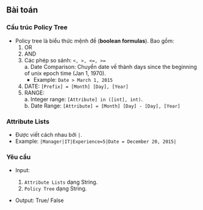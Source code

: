 ## Bài toán

### Cấu trúc Policy Tree
- Policy tree là biểu thức mệnh đề (**boolean formulas**). Bao gồm:   
  1. OR
  2. AND
  3. Các phép so sánh: `<, >, <=, >=`  
    a.  Date Comparison: Chuyển date về thành days since the beginning of unix epoch time (Jan 1, 1970).  
       - Example:  `Date > March 1, 2015`
  4. DATE: `[Prefix] = [Month] [Day], [Year]`
  5. RANGE:   
    a. Integer range: `[Attribute] in ([int], int)`.  
    b. Date Range:    `[Attribute] = [Month] [Day] - [Day], [Year]`

### Attribute Lists
- Được viết cách nhau bởi `|`. 
- Example: `|Manager|IT|Experience=5|Date = December 20, 2015|`

### Yêu cầu
- Input:   
  1. `Attribute Lists` dạng String. 
  2. `Policy Tree` dạng String.

- Output: True/ False